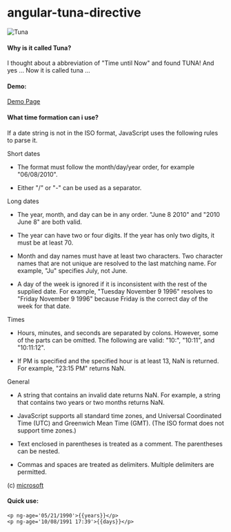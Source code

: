 # angular-tuna-directive

![Tuna](https://raw.githubusercontent.com/Nano1237/angular-age-directive/master/img/tuna.png)

#### Why is it called Tuna?

I thought about a abbreviation of "Time until Now" and found TUNA!
And yes ... Now it is called tuna ... 

#### Demo:

[Demo Page](http://nano1237.github.io/angular-tuna-directive)

#### What time formation can i use?

If a date string is not in the ISO format, JavaScript uses the following rules to parse it.

Short dates

+ The format must follow the month/day/year order, for example "06/08/2010".

+ Either "/" or "-" can be used as a separator.

Long dates

+ The year, month, and day can be in any order. "June 8 2010" and "2010 June 8" are both valid.

+ The year can have two or four digits. If the year has only two digits, it must be at least 70.

+ Month and day names must have at least two characters. Two character names that are not unique are resolved to the last matching name. For example, "Ju" specifies July, not June.

+ A day of the week is ignored if it is inconsistent with the rest of the supplied date. For example, "Tuesday November 9 1996" resolves to "Friday November 9 1996" because Friday is the correct day of the week for that date.

Times

+ Hours, minutes, and seconds are separated by colons. However, some of the parts can be omitted. The following are valid: "10:", "10:11", and "10:11:12".

+ If PM is specified and the specified hour is at least 13, NaN is returned. For example, "23:15 PM" returns NaN.

General

+ A string that contains an invalid date returns NaN. For example, a string that contains two years or two months returns NaN.

+ JavaScript supports all standard time zones, and Universal Coordinated Time (UTC) and Greenwich Mean Time (GMT). (The ISO format does not support time zones.)

+ Text enclosed in parentheses is treated as a comment. The parentheses can be nested.

+ Commas and spaces are treated as delimiters. Multiple delimiters are permitted.

(c) [microsoft](http://msdn.microsoft.com/en-us/library/ie/ff743760%28v=vs.94%29.aspx)  

#### Quick use:

```
<p ng-age='05/21/1990'>{{years}}</p>
<p ng-age='10/08/1991 17:39'>{{days}}</p>
```